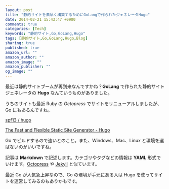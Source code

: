```yaml
---
layout: post
title: "静的サイトを素早く構築するためにGoLangで作られたジェネレータHugo"
date: 2014-02-21 15:43:47 +0900
comments: true
categories: [Tech]
keywords: "静的サイト,Go,GoLang,Hugo"
tags: [静的サイト,Go,GoLang,Hugo,Blog]
sharing: true
published: true
amazon_url: ""
amazon_author: ""
amazon_image: ""
amazon_publisher: ""
og_image: ""
---
```


最近は静的サイトブームが再到来なんですかね？**GoLang** で作られた静的サイトジェネレータの **Hugo** なんていうものがありました。

うちのサイトも最近 Ruby の *Octopress* でサイトをリニューアルしましたが、Go にもあるんですね。

[spf13 / hugo](https://github.com/spf13/hugo)

[The Fast and Flexible Static Site Generator - Hugo](http://hugo.spf13.com/)

Go でビルドするので速いとのこと。また、Windows、Mac、Linux と環境を選ばないのがいいですね。

記事は **Markdown** で記述します。カテゴリやタグなどの情報は **YAML** 形式でいけます。[Octopress](http://octopress.org/) や [Jekyll](http://jekyllrb.com/) と似ています。

最近 Go が人気急上昇なので、Go の環境が手元にある人は Hugo を使ってサイトを運営してみるのもありかもです。


